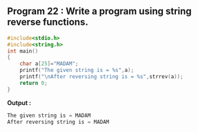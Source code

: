 ## Program 22 : Write a program using string reverse functions.
```C
#include<stdio.h>
#include<string.h>
int main()
{
	char a[25]="MADAM";
	printf("The given string is = %s",a);
	printf("\nAfter reversing string is = %s",strrev(a));
	return 0;
}
```
**Output :**
```C
The given string is = MADAM
After reversing string is = MADAM
